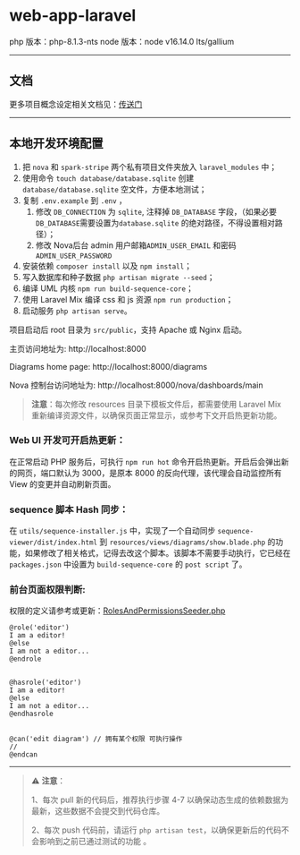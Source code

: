 # web-app-laravel

php 版本：php-8.1.3-nts
node 版本：node v16.14.0 lts/gallium

---
## 文档

更多项目概念设定相关文档见：[传送门](https://zenuml.atlassian.net/wiki/spaces/ZEN/pages/1653014543/New+Web+Site)

---
## 本地开发环境配置
1. 把 `nova` 和 `spark-stripe` 两个私有项目文件夹放入 `laravel_modules` 中；
2. 使用命令 `touch database/database.sqlite` 创建 `database/database.sqlite` 空文件，方便本地测试；
3. 复制 `.env.example` 到 `.env` ，
    1. 修改 `DB_CONNECTION` 为 `sqlite`, 注释掉 `DB_DATABASE` 字段，（如果必要`DB_DATABASE`需要设置为`database.sqlite` 的绝对路径，不得设置相对路径）；
    2. 修改 Nova后台 admin 用户邮箱`ADMIN_USER_EMAIL` 和密码`ADMIN_USER_PASSWORD`
4. 安装依赖 `composer install` 以及 `npm install`；
5. 写入数据库和种子数据 `php artisan migrate --seed`；
6. 编译 UML 内核 `npm run build-sequence-core`；
7. 使用 Laravel Mix 编译 css 和 js 资源 `npm run production`；
8. 启动服务 `php artisan serve`。

项目启动后 root 目录为 `src/public`，支持 Apache 或 Nginx 启动。

主页访问地址为: http://localhost:8000

Diagrams home page: http://localhost:8000/diagrams

Nova 控制台访问地址为: http://localhost:8000/nova/dashboards/main


> **注意**：每次修改 resources 目录下模板文件后，都需要使用 Laravel Mix 重新编译资源文件，以确保页面正常显示，或参考下文开启热更新功能。

### Web UI 开发可开启热更新：
在正常启动 PHP 服务后，可执行 `npm run hot` 命令开启热更新。开启后会弹出新的网页，端口默认为 3000，是原本 8000 的反向代理，该代理会自动监控所有 View 的变更并自动刷新页面。

### sequence 脚本 Hash 同步：
在 `utils/sequence-installer.js` 中，实现了一个自动同步 `sequence-viewer/dist/index.html` 到 `resources/views/diagrams/show.blade.php` 的功能，如果修改了相关格式，记得去改这个脚本。该脚本不需要手动执行，它已经在 `packages.json` 中设置为 `build-sequence-core` 的 `post script` 了。

### 前台页面权限判断:
权限的定义请参考或更新：[RolesAndPermissionsSeeder.php](https://github.com/ZenUml/web-app-laravel/blob/5652de1e843668edb687f932f75f72981bb019e2/database/seeders/RolesAndPermissionsSeeder.php)
```
@role('editor')
I am a editor!
@else
I am not a editor...
@endrole


@hasrole('editor')
I am a editor!
@else
I am not a editor...
@endhasrole


@can('edit diagram') // 拥有某个权限 可执行操作
//
@endcan
```
---

> ⚠️ **注意**：
>
>1、每次 pull 新的代码后，推荐执行步骤 4-7 以确保动态生成的依赖数据为最新，这些数据不会提交到代码仓库。
>
>2、每次 push 代码前，请运行 `php artisan test`，以确保更新后的代码不会影响到之前已通过测试的功能 。
